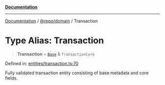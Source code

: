 [**Documentation**](../../../README.md)

***

[Documentation](../../../README.md) / [@repo/domain](../README.md) / Transaction

# Type Alias: Transaction

> **Transaction** = [`Base`](../interfaces/Base.md) & `TransactionCore`

Defined in: [entities/transaction.ts:70](https://github.com/o3osatoshi/experiment/blob/67ff251451cab829206391b718d971ec20ce4dfb/packages/domain/src/entities/transaction.ts#L70)

Fully validated transaction entity consisting of base metadata and core fields.
